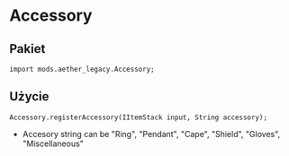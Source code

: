 # Accessory

## Pakiet

```zenscript
import mods.aether_legacy.Accessory;
```
## Użycie

```zenscript
Accessory.registerAccessory(IItemStack input, String accessory);
```
- Accesory string can be "Ring", "Pendant", "Cape", "Shield", "Gloves", "Miscellaneous"